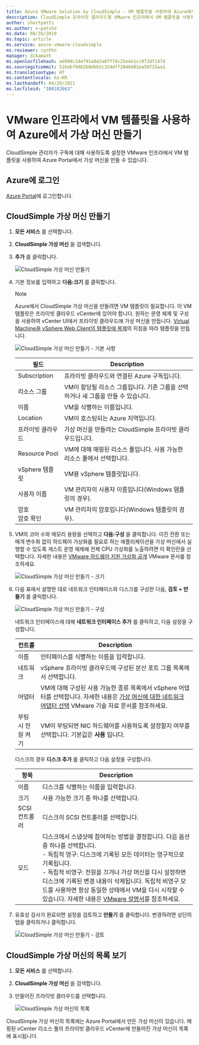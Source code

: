 ```yaml
---
title: Azure VMware Solution by CloudSimple - VM 템플릿을 사용하여 Azure에서 가상 머신 만들기
description: CloudSimple 프라이빗 클라우드용 VMware 인프라에서 VM 템플릿을 사용하여 Azure에서 가상 머신을 만드는 방법을 설명합니다.
author: shortpatti
ms.author: v-patsho
ms.date: 08/16/2019
ms.topic: article
ms.service: azure-vmware-cloudsimple
ms.reviewer: cynthn
manager: dikamath
ms.openlocfilehash: ad998c1def91a0e2a6ff74c25e4e1cc972df1474
ms.sourcegitcommit: 516eb79d62b8dbb2c324dff2048d01ea50715aa1
ms.translationtype: HT
ms.contentlocale: ko-KR
ms.lasthandoff: 04/28/2021
ms.locfileid: "108182663"
---
```

# <a name="create-a-virtual-machine-in-azure-using-vm-templates-on-the-vmware-infrastructure"></a>VMware 인프라에서 VM 템플릿을 사용하여 Azure에서 가상 머신 만들기

CloudSimple 관리자가 구독에 대해 사용하도록 설정한 VMware 인프라에서 VM 템플릿을 사용하여 Azure Portal에서 가상 머신을 만들 수 있습니다.

## <a name="sign-in-to-azure"></a>Azure에 로그인

[Azure Portal](https://portal.azure.com)에 로그인합니다.

## <a name="create-cloudsimple-virtual-machine"></a>CloudSimple 가상 머신 만들기

1. **모든 서비스** 를 선택합니다.

2. **CloudSimple 가상 머신** 을 검색합니다.

3. **추가** 를 클릭합니다.

    ![CloudSimple 가상 머신 만들기](media/create-cloudsimple-virtual-machine.png)

4. 기본 정보를 입력하고 **다음:크기** 를 클릭합니다.

    > [!NOTE]
    > Azure에서 CloudSimple 가상 머신을 만들려면 VM 템플릿이 필요합니다.  이 VM 템플릿은 프라이빗 클라우드 vCenter에 있어야 합니다.  원하는 운영 체제 및 구성을 사용하여 vCenter UI에서 프라이빗 클라우드에 가상 머신을 만듭니다.  [Virtual Machine을 vSphere Web Client의 템플릿에 복제](https://docs.vmware.com/en/VMware-vSphere/6.5/com.vmware.vsphere.vm_admin.doc/GUID-FE6DE4DF-FAD0-4BB0-A1FD-AFE9A40F4BFE_copy.html)의 지침을 따라 템플릿을 만듭니다.

    ![CloudSimple 가상 머신 만들기 - 기본 사항](media/create-cloudsimple-virtual-machine-basic-info.png)

    | 필드 | Description |
    | ------------ | ------------- |
    | Subscription | 프라이빗 클라우드와 연결된 Azure 구독입니다.  |
    | 리소스 그룹 | VM이 할당될 리소스 그룹입니다. 기존 그룹을 선택하거나 새 그룹을 만들 수 있습니다. |
    | 이름 | VM을 식별하는 이름입니다.  |
    | Location | VM이 호스팅되는 Azure 지역입니다.  |
    | 프라이빗 클라우드 | 가상 머신을 만들려는 CloudSimple 프라이빗 클라우드입니다. |
    | Resource Pool | VM에 대해 매핑된 리소스 풀입니다. 사용 가능한 리소스 풀에서 선택합니다. |
    | vSphere 템플릿 | VM용 vSphere 템플릿입니다.  |
    | 사용자 이름 | VM 관리자의 사용자 이름입니다(Windows 템플릿의 경우).|
    | 암호 <br>암호 확인 | VM 관리자의 암호입니다(Windows 템플릿의 경우).  |

5. VM의 코어 수와 메모리 용량을 선택하고 **다음:구성** 을 클릭합니다. 이진 전환 또는 매개 변수화 없이 하드웨어 가상화를 필요로 하는 애플리케이션을 가상 머신에서 실행할 수 있도록 게스트 운영 체제에 전체 CPU 가상화를 노출하려면 이 확인란을 선택합니다. 자세한 내용은 [VMware 하드웨어 지원 가상화 공개](https://docs.vmware.com/en/VMware-vSphere/6.5/com.vmware.vsphere.vm_admin.doc/GUID-2A98801C-68E8-47AF-99ED-00C63E4857F6.html) VMware 문서를 참조하세요.

    ![CloudSimple 가상 머신 만들기 - 크기](media/create-cloudsimple-virtual-machine-size.png)

6. 다음 표에서 설명한 대로 네트워크 인터페이스와 디스크를 구성한 다음, **검토 + 만들기** 를 클릭합니다.

    ![CloudSimple 가상 머신 만들기 - 구성](media/create-cloudsimple-virtual-machine-configurations.png)

    네트워크 인터페이스에 대해 **네트워크 인터페이스 추가** 를 클릭하고, 다음 설정을 구성합니다.

    | 컨트롤 | Description |
    | ------------ | ------------- |
    | 이름 | 인터페이스를 식별하는 이름을 입력합니다.  |
    | 네트워크 | vSphere 프라이빗 클라우드에 구성된 분산 포트 그룹 목록에서 선택합니다.  |
    | 어댑터 | VM에 대해 구성된 사용 가능한 종류 목록에서 vSphere 어댑터를 선택합니다. 자세한 내용은 [가상 머신에 대한 네트워크 어댑터 선택](https://kb.vmware.com/s/article/1001805) VMware 기술 자료 문서를 참조하세요. |
    | 부팅 시 전원 켜기 | VM이 부팅되면 NIC 하드웨어를 사용하도록 설정할지 여부를 선택합니다. 기본값은 **사용** 입니다. |

    디스크의 경우 **디스크 추가** 를 클릭하고 다음 설정을 구성합니다.

    | 항목 | Description |
    | ------------ | ------------- |
    | 이름 | 디스크를 식별하는 이름을 입력합니다.  |
    | 크기 | 사용 가능한 크기 중 하나를 선택합니다.  |
    | SCSI 컨트롤러 | 디스크의 SCSI 컨트롤러를 선택합니다.  |
    | 모드 | 디스크에서 스냅샷에 참여하는 방법을 결정합니다. 다음 옵션 중 하나를 선택합니다. <br> - 독립적 영구: 디스크에 기록된 모든 데이터는 영구적으로 기록됩니다.<br> - 독립적 비영구: 전원을 끄거나 가상 머신을 다시 설정하면 디스크에 기록된 변경 내용이 삭제됩니다.  독립적 비영구 모드를 사용하면 항상 동일한 상태에서 VM을 다시 시작할 수 있습니다. 자세한 내용은 [VMware 설명서](https://docs.vmware.com/en/VMware-vSphere/6.5/com.vmware.vsphere.vm_admin.doc/GUID-8B6174E6-36A8-42DA-ACF7-0DA4D8C5B084.html)를 참조하세요.

7. 유효성 검사가 완료되면 설정을 검토하고 **만들기** 를 클릭합니다. 변경하려면 상단의 탭을 클릭하거나 클릭합니다.

    ![CloudSimple 가상 머신 만들기 - 검토](media/create-cloudsimple-virtual-machine-review.png)

## <a name="view-list-of-cloudsimple-virtual-machines"></a>CloudSimple 가상 머신의 목록 보기

1. **모든 서비스** 를 선택합니다.

2. **CloudSimple 가상 머신** 을 검색합니다.

3. 만들어진 프라이빗 클라우드를 선택합니다.

    ![CloudSimple 가상 머신의 목록](media/list-cloudsimple-virtual-machines.png)

CloudSimple 가상 머신의 목록에는 Azure Portal에서 만든 가상 머신이 있습니다.  매핑된 vCenter 리소스 풀의 프라이빗 클라우드 vCenter에 만들어진 가상 머신이 목록에 표시됩니다.  
